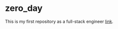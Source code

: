 # zero_day
This is my first repository as a full-stack engineer
[link](http://example.com "Title").
